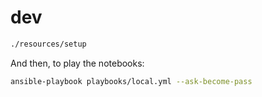 # dev

```sh
./resources/setup
```

And then, to play the notebooks:

```sh
ansible-playbook playbooks/local.yml --ask-become-pass
```
